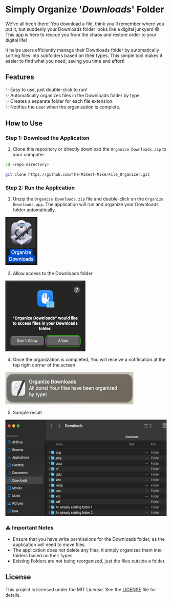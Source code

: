 # Simply Organize '_Downloads_' Folder

We’ve all been there! You download a file, think you'll remember where you put it, but suddenly your Downloads folder looks like a digital junkyard 😄
This app is here to rescue you from the chaos and restore order to your digital life!

It helps users efficiently manage their Downloads folder by automatically sorting files into subfolders based on their types. This simple tool makes it easier to find what you need, saving you time and effort!


## Features
✨ Easy to use, just double-click to run!<br> 
✨ Automatically organizes files in the Downloads folder by type.<br>
✨ Creates a separate folder for each file extension.<br>
✨ Notifies the user when the organization is complete.<br>



## How to Use

### Step 1: Download the Application
1. Clone this repository or directly download the `Organize Downloads.zip`  to your computer.
```bash
cd <repo-directory>
```
```bash
git clone https://github.com/The-Mikest-Mike/File_Organizer.git
```
### Step 2: Run the Application
1. Unzip the `Organize Downloads.zip` file and double-click on the `Organize Downloads.app`. The application will run and organize your Downloads folder automatically.
<img src="double_click_app.png" alt="double click" height="150" width="100" />

3. Allow access to the Downloads folder
<img src="allow_access_sample.png" alt="allow access message" height="220" width="250" />

4. Once the organization is completed, You will receive a notification at the top right corner of the screen
<img src="notification_message_sample.png" alt="result message" height="100" width="400" />

5. Sample result
<img src="organized_results_sample.png" alt="organized results" height="300" width="580" />

### ⚠️ Important Notes 
- Ensure that you have write permissions for the Downloads folder, as the application will need to move files.
- The application does not delete any files; it simply organizes them into folders based on their types.
- Existing Folders are not being reorganized, just the files outside a folder.

## License
This project is licensed under the MIT License. See the [LICENSE](LICENSE) file for details.
